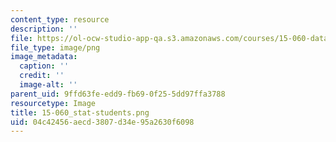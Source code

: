 ```yaml
---
content_type: resource
description: ''
file: https://ol-ocw-studio-app-qa.s3.amazonaws.com/courses/15-060-data-models-and-decisions-fall-2014/04c42456aecd3807d34e95a2630f6098_15-060_stat-students.png
file_type: image/png
image_metadata:
  caption: ''
  credit: ''
  image-alt: ''
parent_uid: 9ffd63fe-edd9-fb69-0f25-5dd97ffa3788
resourcetype: Image
title: 15-060_stat-students.png
uid: 04c42456-aecd-3807-d34e-95a2630f6098
---
```

